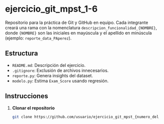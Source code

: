 # ejercicio_git_mpst_1-6 # 

Repositorio para la práctica de Git y GitHub en equipo. Cada integrante creará una rama con la nomenclatura `descripcion_funcionalidad_{NOMBRE}`, donde `{NOMBRE}` son las iniciales en mayúscula y el apellido en minúscula (ejemplo: `reporte_data_PAperez`).

## Estructura
- `README.md`: Descripción del ejercicio.
- `.gitignore`: Exclusión de archivos innecesarios.
- `reporte.py`: Genera insights del dataset.
- `modelo.py`: Estima `Exam_Score` usando regresión.

## Instrucciones
1. **Clonar el repositorio**
   ```bash
   git clone https://github.com/usuario/ejercicio_git_mpst_{numero_del_equipo}.git
